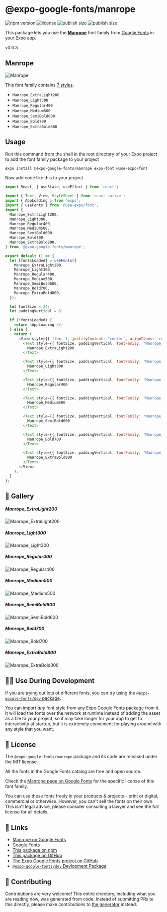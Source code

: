 # @expo-google-fonts/manrope

![npm version](https://flat.badgen.net/npm/v/@expo-google-fonts/manrope)
![license](https://flat.badgen.net/github/license/expo/google-fonts)
![publish size](https://flat.badgen.net/packagephobia/install/@expo-google-fonts/manrope)
![publish size](https://flat.badgen.net/packagephobia/publish/@expo-google-fonts/manrope)

This package lets you use the [**Manrope**](https://fonts.google.com/specimen/Manrope) font family from [Google Fonts](https://fonts.google.com/) in your Expo app.

v0.0.3

## Manrope

![Manrope](./font-family.png)

This font family contains [7 styles](#-gallery).

- `Manrope_ExtraLight200`
- `Manrope_Light300`
- `Manrope_Regular400`
- `Manrope_Medium500`
- `Manrope_SemiBold600`
- `Manrope_Bold700`
- `Manrope_ExtraBold800`

## Usage

Run this command from the shell in the root directory of your Expo project to add the font family package to your project
```sh
expo install @expo-google-fonts/manrope expo-font @use-expo/font
```

Now add code like this to your project
```js
import React, { useState, useEffect } from 'react';

import { Text, View, StyleSheet } from 'react-native';
import { AppLoading } from 'expo';
import { useFonts } from '@use-expo/font';
import {
  Manrope_ExtraLight200,
  Manrope_Light300,
  Manrope_Regular400,
  Manrope_Medium500,
  Manrope_SemiBold600,
  Manrope_Bold700,
  Manrope_ExtraBold800,
} from '@expo-google-fonts/manrope';

export default () => {
  let [fontsLoaded] = useFonts({
    Manrope_ExtraLight200,
    Manrope_Light300,
    Manrope_Regular400,
    Manrope_Medium500,
    Manrope_SemiBold600,
    Manrope_Bold700,
    Manrope_ExtraBold800,
  });

  let fontSize = 24;
  let paddingVertical = 6;

  if (!fontsLoaded) {
    return <AppLoading />;
  } else {
    return (
      <View style={{ flex: 1, justifyContent: 'center', alignItems: 'center' }}>
        <Text style={{ fontSize, paddingVertical, fontFamily: 'Manrope_ExtraLight200' }}>
          Manrope_ExtraLight200
        </Text>

        <Text style={{ fontSize, paddingVertical, fontFamily: 'Manrope_Light300' }}>
          Manrope_Light300
        </Text>

        <Text style={{ fontSize, paddingVertical, fontFamily: 'Manrope_Regular400' }}>
          Manrope_Regular400
        </Text>

        <Text style={{ fontSize, paddingVertical, fontFamily: 'Manrope_Medium500' }}>
          Manrope_Medium500
        </Text>

        <Text style={{ fontSize, paddingVertical, fontFamily: 'Manrope_SemiBold600' }}>
          Manrope_SemiBold600
        </Text>

        <Text style={{ fontSize, paddingVertical, fontFamily: 'Manrope_Bold700' }}>
          Manrope_Bold700
        </Text>

        <Text style={{ fontSize, paddingVertical, fontFamily: 'Manrope_ExtraBold800' }}>
          Manrope_ExtraBold800
        </Text>
      </View>
    );
  }
};

```

## 🔡 Gallery

##### Manrope_ExtraLight200
![Manrope_ExtraLight200](./0e0aac7c30d815ffee8f590cf386f62ccea077282904c5bcc089f83e1e3fa6ba.ttf.png)

##### Manrope_Light300
![Manrope_Light300](./b00c95e47bd20d7096fc9bd66552bab89fdaee62611c600e651efcc4c1808b29.ttf.png)

##### Manrope_Regular400
![Manrope_Regular400](./1f742b6ef495bb5b9f5b968a27c50281ca1f9822bb53ec99bb3757ff2f3febfd.ttf.png)

##### Manrope_Medium500
![Manrope_Medium500](./1b26cd5641c96028ba3251bc1c3017c3b7f0f66db8bffa236e6a9fba9273dbe4.ttf.png)

##### Manrope_SemiBold600
![Manrope_SemiBold600](./2926db83b22f15d5dead94c407d4b830fe032adae54af4611e4a3b1d95e5059b.ttf.png)

##### Manrope_Bold700
![Manrope_Bold700](./89fbadf5ffbbcf438d182a4931c241c4beb528b1c11c22290afc4b4b8c8f854d.ttf.png)

##### Manrope_ExtraBold800
![Manrope_ExtraBold800](./f94757bb3fe3b1f1a20cdb49284c1a311dec4ed72554c5858d186fc93db7afaf.ttf.png)


## 👩‍💻 Use During Development

If you are trying out lots of different fonts, you can try using the [`@expo-google-fonts/dev` package](https://github.com/expo/google-fonts/tree/master/font-packages/dev#readme).

You can import *any* font style from any Expo Google Fonts package from it. It will load the fonts
over the network at runtime instead of adding the asset as a file to your project, so it may take longer
for your app to get to interactivity at startup, but it is extremely convenient
for playing around with any style that you want.

## 📖 License

The `@expo-google-fonts/manrope` package and its code are released under the MIT license.

All the fonts in the Google Fonts catalog are free and open source.

Check the [Manrope page on Google Fonts](https://fonts.google.com/specimen/Manrope) for the specific license of this font family.

You can use these fonts freely in your products & projects - print or digital, commercial or otherwise. However, you can't sell the fonts on their own. This isn't legal advice, please consider consulting a lawyer and see the full license for all details.

## 🔗 Links

- [Manrope on Google Fonts](https://fonts.google.com/specimen/Manrope)
- [Google Fonts](https://fonts.google.com/)
- [This package on npm](https://www.npmjs.com/package/@expo-google-fonts/manrope)
- [This package on GitHub](https://github.com/expo/google-fonts/tree/master/font-packages/manrope)
- [The Expo Google Fonts project on GitHub](https://github.com/expo/google-fonts)
- [`@expo-google-fonts/dev` Devlopment Package](https://github.com/expo/google-fonts/tree/master/font-packages/dev)


## 🤝 Contributing

Contributions are very welcome! This entire directory, including what you are reading now, was generated from code. Instead of submitting PRs to this directly, please make contributions to [the generator](https://github.com/expo/google-fonts/tree/master/packages/generator) instead.

